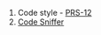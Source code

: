 1. Code style - [PRS-12](https://www.php-fig.org/psr/psr-12/)
2. [Code Sniffer](https://github.com/squizlabs/PHP_CodeSniffer)